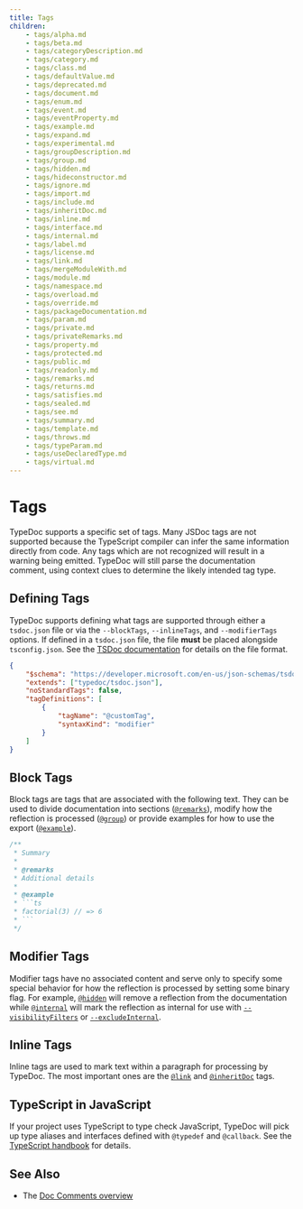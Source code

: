 ```yaml
---
title: Tags
children:
    - tags/alpha.md
    - tags/beta.md
    - tags/categoryDescription.md
    - tags/category.md
    - tags/class.md
    - tags/defaultValue.md
    - tags/deprecated.md
    - tags/document.md
    - tags/enum.md
    - tags/event.md
    - tags/eventProperty.md
    - tags/example.md
    - tags/expand.md
    - tags/experimental.md
    - tags/groupDescription.md
    - tags/group.md
    - tags/hidden.md
    - tags/hideconstructor.md
    - tags/ignore.md
    - tags/import.md
    - tags/include.md
    - tags/inheritDoc.md
    - tags/inline.md
    - tags/interface.md
    - tags/internal.md
    - tags/label.md
    - tags/license.md
    - tags/link.md
    - tags/mergeModuleWith.md
    - tags/module.md
    - tags/namespace.md
    - tags/overload.md
    - tags/override.md
    - tags/packageDocumentation.md
    - tags/param.md
    - tags/private.md
    - tags/privateRemarks.md
    - tags/property.md
    - tags/protected.md
    - tags/public.md
    - tags/readonly.md
    - tags/remarks.md
    - tags/returns.md
    - tags/satisfies.md
    - tags/sealed.md
    - tags/see.md
    - tags/summary.md
    - tags/template.md
    - tags/throws.md
    - tags/typeParam.md
    - tags/useDeclaredType.md
    - tags/virtual.md
---
```


# Tags

TypeDoc supports a specific set of tags. Many JSDoc tags are not supported because the TypeScript
compiler can infer the same information directly from code. Any tags which are not recognized will
result in a warning being emitted. TypeDoc will still parse the documentation comment, using context
clues to determine the likely intended tag type.

## Defining Tags

TypeDoc supports defining what tags are supported through either a `tsdoc.json` file or via the
`--blockTags`, `--inlineTags`, and `--modifierTags` options. If defined in a `tsdoc.json` file,
the file **must** be placed alongside `tsconfig.json`. See the
[TSDoc documentation](https://tsdoc.org/pages/packages/tsdoc-config/) for details on the file format.

```json
{
    "$schema": "https://developer.microsoft.com/en-us/json-schemas/tsdoc/v0/tsdoc.schema.json",
    "extends": ["typedoc/tsdoc.json"],
    "noStandardTags": false,
    "tagDefinitions": [
        {
            "tagName": "@customTag",
            "syntaxKind": "modifier"
        }
    ]
}
```

## Block Tags

Block tags are tags that are associated with the following text. They can be used to divide documentation
into sections ([`@remarks`](./tags/remarks.md)), modify how the reflection is processed ([`@group`](./tags/group.md))
or provide examples for how to use the export ([`@example`](./tags/example.md)).

````ts
/**
 * Summary
 *
 * @remarks
 * Additional details
 *
 * @example
 * ```ts
 * factorial(3) // => 6
 * ```
 */
````

## Modifier Tags

Modifier tags have no associated content and serve only to specify some special
behavior for how the reflection is processed by setting some binary flag. For
example, [`@hidden`](./tags/hidden.md) will remove a reflection from the
documentation while [`@internal`](./tags/internal.md) will mark the reflection
as internal for use with
[`--visibilityFilters`](./options/output.md#visibilityFilters) or
[`--excludeInternal`](./options/input.md#excludeInternal).

## Inline Tags

Inline tags are used to mark text within a paragraph for processing by TypeDoc. The most important ones are the
[`@link`](./tags/link.md) and [`@inheritDoc`](./tags/inheritDoc.md) tags.

## TypeScript in JavaScript

If your project uses TypeScript to type check JavaScript, TypeDoc will pick up
type aliases and interfaces defined with `@typedef` and `@callback`. See the
[TypeScript
handbook](https://www.typescriptlang.org/docs/handbook/jsdoc-supported-types.html#typedef-callback-and-param)
for details.

## See Also

-   The [Doc Comments overview](./doc-comments/index.md)
